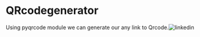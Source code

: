 # QRcodegenerator
Using pyqrcode module we can generate our any link to Qrcode.![linkedin](https://user-images.githubusercontent.com/92724753/163316195-02c643e3-1c42-422f-8c13-32a3fd7a4f8c.png)
